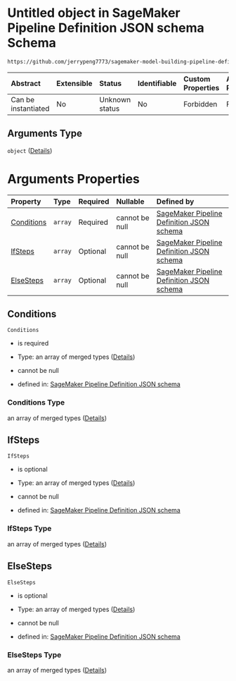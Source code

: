 # Untitled object in SageMaker Pipeline Definition JSON schema Schema

```txt
https://github.com/jerrypeng7773/sagemaker-model-building-pipeline-definition-JSON-schema/schema/#/definitions/ConditionStep/properties/Arguments
```



| Abstract            | Extensible | Status         | Identifiable | Custom Properties | Additional Properties | Access Restrictions | Defined In                                                                                           |
| :------------------ | :--------- | :------------- | :----------- | :---------------- | :-------------------- | :------------------ | :--------------------------------------------------------------------------------------------------- |
| Can be instantiated | No         | Unknown status | No           | Forbidden         | Forbidden             | none                | [pipeline-definition.schema.json*](../../out/pipeline-definition.schema.json "open original schema") |

## Arguments Type

`object` ([Details](pipeline-definition-definitions-conditionstep-properties-arguments.md))

# Arguments Properties

| Property                  | Type    | Required | Nullable       | Defined by                                                                                                                                                                                                                                                                                                         |
| :------------------------ | :------ | :------- | :------------- | :----------------------------------------------------------------------------------------------------------------------------------------------------------------------------------------------------------------------------------------------------------------------------------------------------------------- |
| [Conditions](#conditions) | `array` | Required | cannot be null | [SageMaker Pipeline Definition JSON schema](pipeline-definition-definitions-conditionstep-properties-arguments-properties-conditions.md "https://github.com/jerrypeng7773/sagemaker-model-building-pipeline-definition-JSON-schema/schema/#/definitions/ConditionStep/properties/Arguments/properties/Conditions") |
| [IfSteps](#ifsteps)       | `array` | Optional | cannot be null | [SageMaker Pipeline Definition JSON schema](pipeline-definition-definitions-conditionstep-properties-arguments-properties-ifsteps.md "https://github.com/jerrypeng7773/sagemaker-model-building-pipeline-definition-JSON-schema/schema/#/definitions/ConditionStep/properties/Arguments/properties/IfSteps")       |
| [ElseSteps](#elsesteps)   | `array` | Optional | cannot be null | [SageMaker Pipeline Definition JSON schema](pipeline-definition-definitions-conditionstep-properties-arguments-properties-elsesteps.md "https://github.com/jerrypeng7773/sagemaker-model-building-pipeline-definition-JSON-schema/schema/#/definitions/ConditionStep/properties/Arguments/properties/ElseSteps")   |

## Conditions



`Conditions`

*   is required

*   Type: an array of merged types ([Details](pipeline-definition-definitions-conditionstep-properties-arguments-properties-conditions-items.md))

*   cannot be null

*   defined in: [SageMaker Pipeline Definition JSON schema](pipeline-definition-definitions-conditionstep-properties-arguments-properties-conditions.md "https://github.com/jerrypeng7773/sagemaker-model-building-pipeline-definition-JSON-schema/schema/#/definitions/ConditionStep/properties/Arguments/properties/Conditions")

### Conditions Type

an array of merged types ([Details](pipeline-definition-definitions-conditionstep-properties-arguments-properties-conditions-items.md))

## IfSteps



`IfSteps`

*   is optional

*   Type: an array of merged types ([Details](pipeline-definition-definitions-conditionstep-properties-arguments-properties-ifsteps-items.md))

*   cannot be null

*   defined in: [SageMaker Pipeline Definition JSON schema](pipeline-definition-definitions-conditionstep-properties-arguments-properties-ifsteps.md "https://github.com/jerrypeng7773/sagemaker-model-building-pipeline-definition-JSON-schema/schema/#/definitions/ConditionStep/properties/Arguments/properties/IfSteps")

### IfSteps Type

an array of merged types ([Details](pipeline-definition-definitions-conditionstep-properties-arguments-properties-ifsteps-items.md))

## ElseSteps



`ElseSteps`

*   is optional

*   Type: an array of merged types ([Details](pipeline-definition-definitions-conditionstep-properties-arguments-properties-elsesteps-items.md))

*   cannot be null

*   defined in: [SageMaker Pipeline Definition JSON schema](pipeline-definition-definitions-conditionstep-properties-arguments-properties-elsesteps.md "https://github.com/jerrypeng7773/sagemaker-model-building-pipeline-definition-JSON-schema/schema/#/definitions/ConditionStep/properties/Arguments/properties/ElseSteps")

### ElseSteps Type

an array of merged types ([Details](pipeline-definition-definitions-conditionstep-properties-arguments-properties-elsesteps-items.md))
